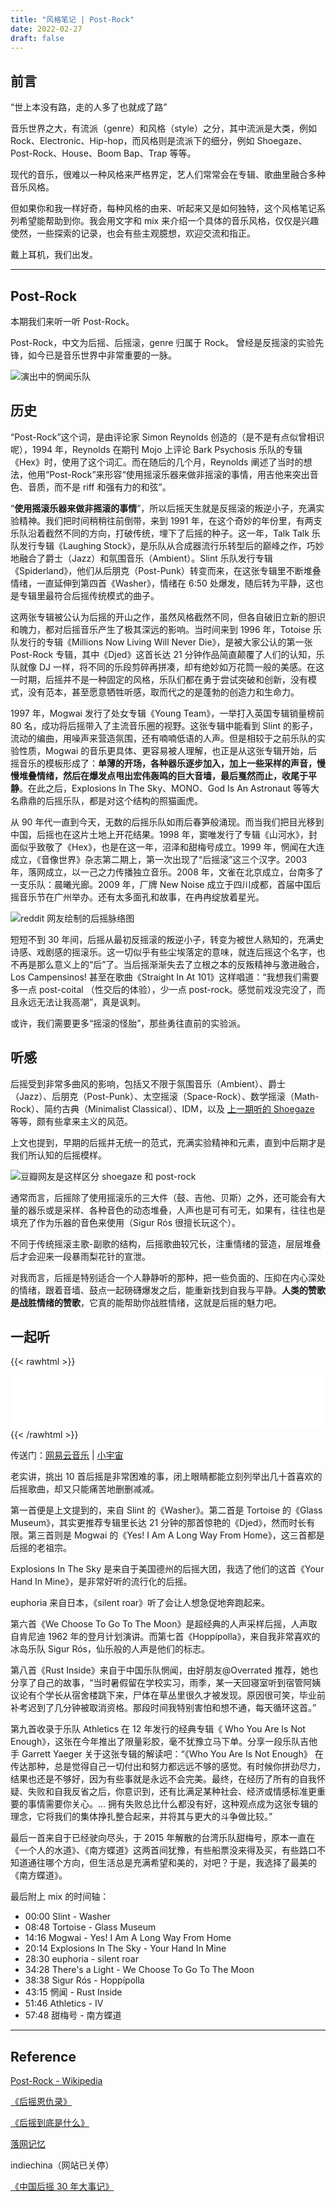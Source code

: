 ```yaml
---
title: "风格笔记 | Post-Rock"
date: 2022-02-27
draft: false
---
```


## 前言

“世上本没有路，走的人多了也就成了路”

音乐世界之大，有流派（genre）和风格（style）之分，其中流派是大类，例如 Rock、Electronic、Hip-hop，而风格则是流派下的细分，例如 Shoegaze、Post-Rock、House、Boom Bap、Trap 等等。

现代的音乐，很难以一种风格来严格界定，艺人们常常会在专辑、歌曲里融合多种音乐风格。

但如果你和我一样好奇，每种风格的由来、听起来又是如何独特，这个风格笔记系列希望能帮助到你。我会用文字和 mix 来介绍一个具体的音乐风格，仅仅是兴趣使然，一些探索的记录，也会有些主观臆想，欢迎交流和指正。

戴上耳机，我们出发。

---

## Post-Rock

本期我们来听一听 Post-Rock。

Post-Rock，中文为后摇、后摇滚，genre 归属于 Rock。 曾经是反摇滚的实验先锋，如今已是音乐世界中非常重要的一脉。

![演出中的惘闻乐队](https://img.gejiba.com/images/535b4abbf88ef86fc41c93a92cf4fdc2.jpg)

## 历史

“Post-Rock”这个词，是由评论家 Simon Reynolds 创造的（是不是有点似曾相识呢），1994 年，Reynolds 在期刊 Mojo 上评论 Bark Psychosis 乐队的专辑《Hex》时，使用了这个词汇。而在随后的几个月，Reynolds 阐述了当时的想法，他用“Post-Rock”来形容“使用摇滚乐器来做非摇滚的事情，用吉他来突出音色、音质，而不是 riff 和强有力的和弦”。

“**使用摇滚乐器来做非摇滚的事情**”，所以后摇天生就是反摇滚的叛逆小子，充满实验精神。我们把时间稍稍往前倒带，来到 1991 年，在这个奇妙的年份里，有两支乐队沿着截然不同的方向，打破传统，埋下了后摇的种子。这一年，Talk Talk 乐队发行专辑《Laughing Stock》，是乐队从合成器流行乐转型后的巅峰之作，巧妙地融合了爵士（Jazz）和氛围音乐（Ambient）。Slint 乐队发行专辑《Spiderland》，他们从后朋克（Post-Punk）转变而来，在这张专辑里不断堆叠情绪，一直延伸到第四首《Washer》，情绪在 6:50 处爆发，随后转为平静，这也是专辑里最符合后摇传统模式的曲子。

这两张专辑被公认为后摇的开山之作，虽然风格截然不同，但各自破旧立新的胆识和魄力，都对后摇音乐产生了极其深远的影响。当时间来到 1996 年，Totoise 乐队发行的专辑《Millions Now Living Will Never Die》，是被大家公认的第一张 Post-Rock 专辑，其中《Djed》这首长达 21 分钟作品简直颠覆了人们的认知，乐队就像 DJ 一样，将不同的乐段剪碎再拼凑，却有绝妙如万花筒一般的美感。在这一时期，后摇并不是一种固定的风格，乐队们都在勇于尝试突破和创新，没有模式，没有范本，甚至愿意牺牲听感，取而代之的是蓬勃的创造力和生命力。

1997 年，Mogwai 发行了处女专辑《Young Team》，一举打入英国专辑销量榜前 80 名，成功将后摇带入了主流音乐圈的视野。这张专辑中能看到 Slint 的影子，流动的编曲，用噪声来营造氛围，还有喃喃低语的人声。但是相较于之前乐队的实验性质，Mogwai 的音乐更具体、更容易被人理解，也正是从这张专辑开始，后摇音乐的模板形成了：**单薄的开场，各种器乐逐步加入，加上一些采样的声音，慢慢堆叠情绪，然后在爆发点甩出宏伟轰鸣的巨大音墙，最后戛然而止，收尾于平静**。在此之后，Explosions In The Sky、MONO、God Is An Astronaut 等等大名鼎鼎的后摇乐队，都是对这个结构的照猫画虎。

从 90 年代一直到今天，无数的后摇乐队如雨后春笋般涌现。而当我们把目光移到中国，后摇也在这片土地上开花结果。1998 年，窦唯发行了专辑《山河水》，封面似乎致敬了《Hex》，也是在这一年，沼泽和甜梅号成立。1999 年，惘闻在大连成立，《音像世界》杂志第二期上，第一次出现了“后摇滚”这三个汉字。2003 年，落网成立，以一己之力传播独立音乐。2008 年，文雀在北京成立，台南多了一支乐队：晨曦光廊。2009 年，厂牌 New Noise 成立于四川成都，首届中国后摇音乐节在广州举办。还有太多面孔和故事，在冉冉绽放着星光。

![reddit 网友绘制的后摇脉络图](https://img.gejiba.com/images/947e05fa629ad9121c20fce8362be949.jpg)

短短不到 30 年间，后摇从最初反摇滚的叛逆小子，转变为被世人熟知的，充满史诗感、戏剧感的摇滚乐。这一切似乎有些尘埃落定的意味，就连后摇这个名字，也不再是那么意义上的“后”了。当后摇渐渐失去了立根之本的反叛精神与激进融合，Los Campensinos! 甚至在歌曲《Straight In At 101》这样唱道：“我想我们需要多一点 post-coital （性交后的体验），少一点 post-rock。感觉前戏没完没了，而且永远无法让我高潮”，真是讽刺。

或许，我们需要更多“摇滚的怪胎”，那些勇往直前的实验派。

## 听感

后摇受到非常多曲风的影响，包括又不限于氛围音乐（Ambient）、爵士（Jazz）、后朋克（Post-Punk）、太空摇滚（Space-Rock）、数学摇滚（Math-Rock）、简约古典（Minimalist Classical）、IDM，以及 [上一期听的 Shoegaze](https://postcard.lilpilot.co/posts/%E9%A3%8E%E6%A0%BC%E7%AC%94%E8%AE%B0_shoegaze/) 等等，颇有些拿来主义的风范。

上文也提到，早期的后摇并无统一的范式，充满实验精神和元素，直到中后期才是我们所认知的后摇模样。

![豆瓣网友是这样区分 shoegaze 和 post-rock](https://img.gejiba.com/images/728c8ff8c995450f6dbf0e8bf976e43c.png)

通常而言，后摇除了使用摇滚乐的三大件（鼓、吉他、贝斯）之外，还可能会有大量的器乐或是采样、各种音色的动态堆叠，人声也是可有可无，如果有，往往也是填充了作为乐器的音色来使用（Sigur Rós 很擅长玩这个）。

不同于传统摇滚主歌-副歌的结构，后摇歌曲较冗长，注重情绪的营造，层层堆叠后才会迎来一段暴雨梨花针的宣泄。

对我而言，后摇是特别适合一个人静静听的那种，把一些负面的、压抑在内心深处的情绪，跟着音墙、鼓点一起磅礴爆发之后，能重新找到自我与平静。**人类的赞歌是战胜情绪的赞歌**，它真的能帮助你战胜情绪，这就是后摇的魅力吧。

## 一起听

{{< rawhtml >}}
<iframe frameborder="no" border="0" marginwidth="0" marginheight="0" width=500 height=86 src="//music.163.com/outchain/player?type=3&id=2498760073&auto=1&height=66"></iframe>
{{< /rawhtml >}}

传送门：[网易云音乐](https://music.163.com/#/program?id=2498760073) | [小宇宙](https://www.xiaoyuzhoufm.com/episodes/621b3dc142107d36fefdfade)

老实讲，挑出 10 首后摇是非常困难的事，闭上眼睛都能立刻列举出几十首喜欢的后摇歌曲，却又只能痛苦地删删减减。

第一首便是上文提到的，来自 Slint 的《Washer》。第二首是 Tortoise 的《Glass Museum》，其实更推荐专辑里长达 21 分钟的那首惊艳的《Djed》，然而时长有限。第三首则是 Mogwai  的《Yes! I Am A Long Way From Home》，这三首都是后摇的老祖宗。

Explosions In The Sky 是来自于美国德州的后摇大团，我选了他们的这首《Your Hand In Mine》，是非常好听的流行化的后摇。

euphoria 来自日本，《silent roar》听了会让人想急促地奔跑起来。

第六首《We Choose To Go To The Moon》是超经典的人声采样后摇，人声取自肯尼迪 1962 年的登月计划演讲。而第七首《Hoppípolla》，来自我非常喜欢的冰岛乐队 Sigur Rós，仙乐般的人声是他们的标志。

第八首《Rust Inside》来自于中国乐队惘闻，由好朋友@Overrated 推荐，她也分享了自己的故事，“当时暑假留在学校实习，雨季，某一天回寝室听到宿管阿姨议论有个学长从宿舍楼跳下来，尸体在草丛里很久才被发现。原因很可笑，毕业前补考迟到了几分钟被取消资格。那段时间我特别害怕和想不通，每天循环这首。”

第九首收录于乐队 Athletics 在 12 年发行的经典专辑《 Who You Are Is Not Enough》，这张在今年推出了限量彩胶，毫不犹豫立马下单。分享一段乐队吉他手 Garrett Yaeger 关于这张专辑的解读吧：“《Who You Are Is Not Enough》 在传达那种，总是觉得自己一切付出和努力都远远不够的感觉。有时候你拼劲尽力，结果也还是不够好，因为有些事就是永远不会完美。最终，在经历了所有的自我怀疑、失败和自我反省之后，你意识到，还有比满足某种社会、经济或情感标准更重要的事情需要你关心。... 拥有失败总比什么都没有好，这种观点成为这张专辑的理念，它将我们的集体挣扎整合起来，并将其与更大的斗争做比较。”

最后一首来自于已经驶向尽头，于 2015 年解散的台湾乐队甜梅号，原本一直在《一个人的水道》、《南方蝶道》这两首间犹豫，有些船票没来得及买，有些路口不知道通往哪个方向，但生活总是充满希望和美的，对吧？于是，我选择了最美的《南方蝶道》。

最后附上 mix 的时间轴：

- 00:00 Slint - Washer
- 08:48 Tortoise - Glass Museum
- 14:16 Mogwai - Yes! I Am A Long Way From Home
- 20:14 Explosions In The Sky - Your Hand In Mine
- 28:30 euphoria - silent roar
- 34:28 There's a Light - We Choose To Go To The Moon
- 38:38 Sigur Rós - Hoppípolla
- 43:15 惘闻 - Rust Inside
- 51:46  Athletics - IV
- 57:48 甜梅号 - 南方蝶道

---

## Reference

[Post-Rock - Wikipedia](https://en.wikipedia.org/wiki/Post-rock)

[《后摇恩仇录》](https://site.douban.com/newnoise/widget/notes/936124/note/346291823/)

[《后摇到底是什么》](https://sspai.com/post/60278)

[落网记忆](https://www.luoow.com/)

indiechina（网站已关停）

[《中国后摇 30 年大事记》](https://mp.weixin.qq.com/s/QDx0iKnEg4iLynSZ7hrl4w)